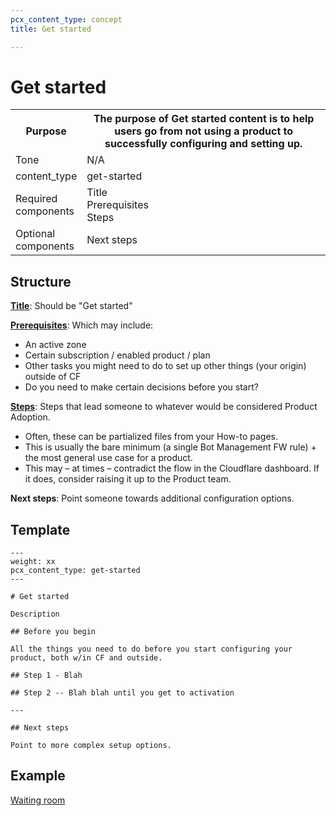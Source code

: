 ```yaml
---
pcx_content_type: concept
title: Get started

---
```


# Get started

<table>
  <tr>
    <th style="width:20%">Purpose</th>
    <th>The purpose of Get started content is to help users go from not using a product to successfully configuring and setting up.</th>
  </tr>
  <tr>
    <td>Tone</td>
    <td>N/A</td>
  </tr>
  <tr>
    <td>content_type</td>
    <td>get-started</td>
  </tr>
  <tr>
    <td>Required components</td>
    <td>Title <br/> Prerequisites <br/> Steps</td>
  </tr>
  <tr>
    <td>Optional components</td>
    <td>Next steps</td>
  </tr>
</table>

## Structure

[**Title**](/style-guide/content-strategy/documentation-content-strategy/component-attributes/titles/): Should be "Get started"

[**Prerequisites**](/style-guide/content-strategy/documentation-content-strategy/component-attributes/prerequisites/): Which may include:
  + An active zone
  + Certain subscription / enabled product / plan
  + Other tasks you might need to do to set up other things (your origin) outside of CF
  + Do you need to make certain decisions before you start?

[**Steps**](/style-guide/content-strategy/documentation-content-strategy/component-attributes/steps-tasks-procedures/): Steps that lead someone to whatever would be considered Product Adoption.
  + Often, these can be partialized files from your How-to pages.
  + This is usually the bare minimum (a single Bot Management FW rule) + the most general use case for a product.
  + This may – at times – contradict the flow in the Cloudflare dashboard. If it does, consider raising it up to the Product team.

**Next steps**: Point someone towards additional configuration options.

## Template

```
---
weight: xx
pcx_content_type: get-started
---
 
# Get started
 
Description
 
## Before you begin
 
All the things you need to do before you start configuring your product, both w/in CF and outside.
 
## Step 1 - Blah
 
## Step 2 -- Blah blah until you get to activation
 
---
 
## Next steps
 
Point to more complex setup options.
```

## Example

[Waiting room](/waiting-room/get-started/)
